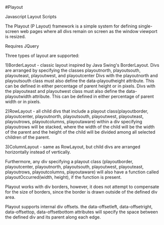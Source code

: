 #Playout

Javascript Layout Scripts

The Playout (P Layout) framework is a simple system for defining single-screen web pages where all divs remain on screen as the window viewport is resized.

Requires JQuery

Three types of layout are supported:

1)BorderLayout - classic layout inspired by Java Swing's BorderLayout. Divs are arranged by specifying the classes playoutnorth,     playoutsouth, playouteast, playoutwest, and playoutcenter
    Divs with the playoutnorth and playoutsouth class must also define the data-playoutheight attribute. This can be defined in either   percentage of parent height or in pixels.
    Divs with the playouteast and playoutwest class must also define the data-playoutwidth attribute. This can be defined in either   percentage of parent width or in pixels.

2)RowLayout - all child divs that include a playout class(playoutborder, playoutcenter, playoutnorth, playoutsouth, playoutwest, playouteast, playoutrows, playoutcolumns, playoutaware) within a div specifying playoutrows will be stacked, where the width of the child will be the width of the parent and the height of the child will be divided among all selected children of the parent.

3)ColumnLayout - same as RowLayout, but child divs are arranged horizontally instead of vertically.

Furthermore, any div specifying a playout class (playoutborder, playoutcenter, playoutnorth, playoutsouth, playoutwest, playouteast, playoutrows, playoutcolumns, playoutaware) will also have a function called playoutOccurred(width, height), if the function is present. 

Playout works with div borders, however, it does not attempt to compensate for the size of borders, since the border is drawn outside of the defined div area.


Playout supports internal div offsets. the data-offsetleft, data-offsetright, data-offsettop, data-offsetbottom attributes will specify the space between the defined div and its parent along each edge.
